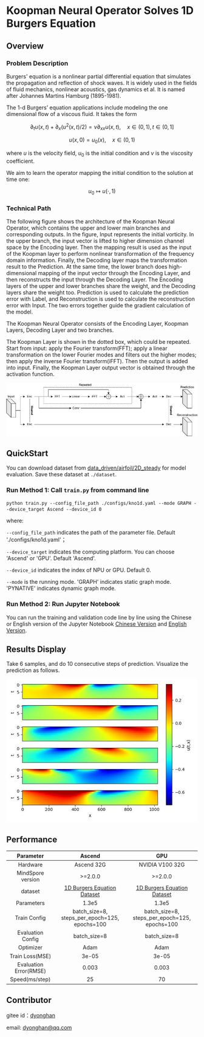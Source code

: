 # Koopman Neural Operator Solves 1D Burgers Equation

## Overview

### Problem Description

Burgers' equation is a nonlinear partial differential equation that simulates the propagation and
reflection of shock waves. It is widely used in the fields of fluid mechanics, nonlinear acoustics,
gas dynamics et al. It is named after Johannes Martins Hamburg (1895-1981).

The 1-d Burgers’ equation applications include modeling the one dimensional flow of a viscous fluid.
It takes the form

$$
\partial_t u(x, t)+\partial_x (u^2(x, t)/2)=\nu \partial_{xx} u(x, t), \quad x \in(0,1), t \in(0, 1]
$$

$$
u(x, 0)=u_0(x), \quad x \in(0,1)
$$

where $u$ is the velocity field, $u_0$ is the initial condition and $\nu$ is the viscosity coefficient.

We aim to learn the operator mapping the initial condition to the solution at time one:

$$
u_0 \mapsto u(\cdot, 1)
$$

### Technical Path

The following figure shows the architecture of the Koopman Neural Operator, which contains the upper and lower main branches and corresponding outputs. In the figure, Input represents the initial vorticity. In the upper branch, the input vector is lifted to higher dimension channel space by the Encoding layer. Then the mapping result is used as the input of the Koopman layer to perform nonlinear transformation of the frequency domain information. Finally, the Decoding layer maps the transformation result to the Prediction. At the same time, the lower branch does high-dimensional mapping of the input vector through the Encoding Layer, and then reconstructs the input through the Decoding Layer. The Encoding layers of the upper and lower branches share the weight, and the Decoding layers share the weight too. Prediction is used to calculate the prediction error with Label, and Reconstruction is used to calculate the reconstruction error with Input. The two errors together guide the gradient calculation of the model.

The Koopman Neural Operator consists of the Encoding Layer, Koopman Layers, Decoding Layer and two branches.

The Koopman Layer is shown in the dotted box, which could be repeated. Start from input: apply the Fourier transform(FFT); apply a linear transformation on the lower Fourier modes and filters out the higher modes; then apply the inverse Fourier transform(iFFT). Then the output is added into input. Finally, the Koopman Layer output vector is obtained through the activation function.

![Koopman Layer structure](images/kno.jpg)

## QuickStart

You can download dataset from [data_driven/airfoil/2D_steady](https://download.mindspore.cn/mindscience/mindflow/dataset/applications/data_driven/airfoil/2D_steady/) for model evaluation. Save these dataset at `./dataset`.

### Run Method 1: Call `train.py` from command line

```shell
python train.py --config_file_path ./configs/kno1d.yaml --mode GRAPH --device_target Ascend --device_id 0
```

where:

`--config_file_path` indicates the path of the parameter file. Default './configs/kno1d.yaml'；

`--device_target` indicates the computing platform. You can choose 'Ascend' or 'GPU'. Default 'Ascend'.

`--device_id` indicates the index of NPU or GPU. Default 0.

`--mode` is the running mode. 'GRAPH' indicates static graph mode. 'PYNATIVE' indicates dynamic graph mode.

### Run Method 2: Run Jupyter Notebook

You can run the training and validation code line by line using the Chinese or English version of the Jupyter Notebook [Chinese Version](KNO1D_CN.ipynb) and [English Version](KNO1D.ipynb).

## Results Display

Take 6 samples, and do 10 consecutive steps of prediction. Visualize the prediction as follows.

![KNO Solves Burgers Equation](images/result.jpg)

## Performance

| Parameter               | Ascend               | GPU                |
|:----------------------:|:--------------------------:|:---------------:|
| Hardware                | Ascend 32G           | NVIDIA V100 32G    |
| MindSpore version       | >=2.0.0                | >=2.0.0                   |
| dataset                 | [1D Burgers Equation Dataset](https://download-mindspore.osinfra.cn/mindscience/mindflow/dataset/applications/data_driven/burgers/)      | [1D Burgers Equation Dataset](https://download-mindspore.osinfra.cn/mindscience/mindflow/dataset/applications/data_driven/burgers/)                   |
| Parameters              | 1.3e5                  | 1.3e5                   |
| Train Config            | batch_size=8, steps_per_epoch=125, epochs=100 | batch_size=8, steps_per_epoch=125, epochs=100 |
| Evaluation Config       | batch_size=8      | batch_size=8               |
| Optimizer               | Adam                 | Adam                   |
| Train Loss(MSE)         | 3e-05                | 3e-05             |
| Evaluation Error(RMSE)  | 0.003                | 0.003              |
| Speed(ms/step)          | 25                   | 70                 |

## Contributor

gitee id：[dyonghan](https://gitee.com/dyonghan)

email: dyonghan@qq.com
